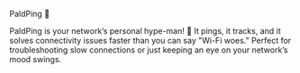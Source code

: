 PaldPing 🚀

PaldPing is your network’s personal hype-man! 🕺 It pings, it tracks, and it solves connectivity issues faster than you can say "Wi-Fi woes." Perfect for troubleshooting slow connections or just keeping an eye on your network’s mood swings.

